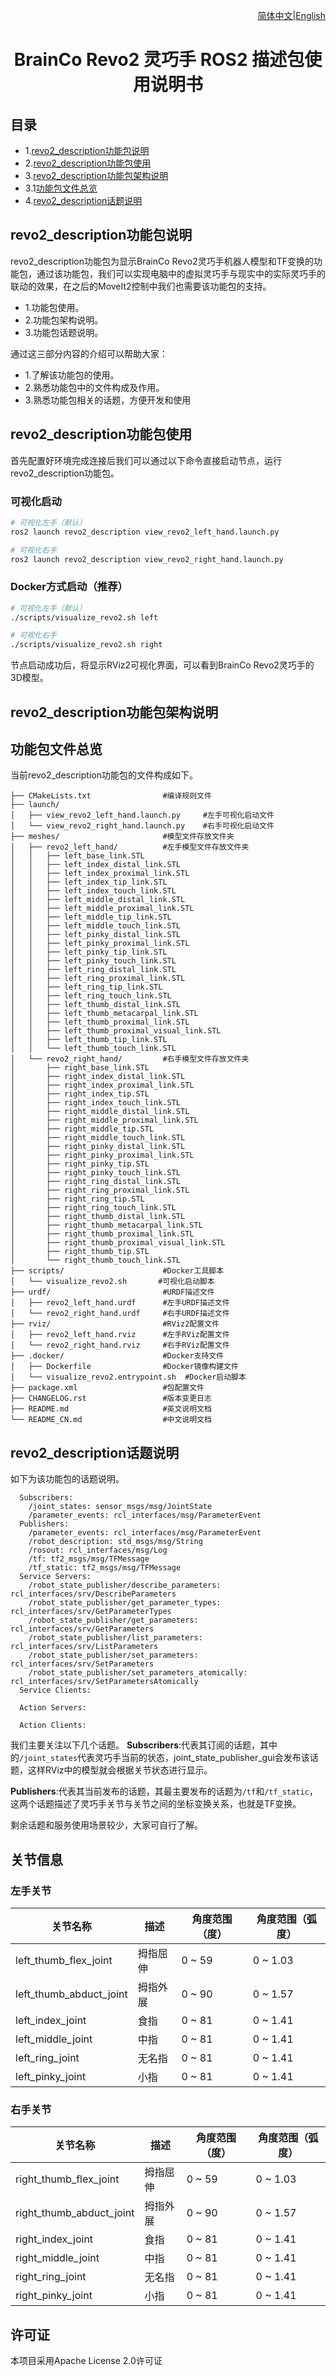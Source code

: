 <div align="right">

[简体中文](README_CN.md)|[English](README.md)

</div>

<div align="center">

# BrainCo Revo2 灵巧手 ROS2 描述包使用说明书

</div>

## 目录
* 1.[revo2_description功能包说明](#revo2_description功能包说明)
* 2.[revo2_description功能包使用](#revo2_description功能包使用)
* 3.[revo2_description功能包架构说明](#revo2_description功能包架构说明)
* 3.1[功能包文件总览](#功能包文件总览)
* 4.[revo2_description话题说明](#revo2_description话题说明)

## revo2_description功能包说明
revo2_description功能包为显示BrainCo Revo2灵巧手机器人模型和TF变换的功能包，通过该功能包，我们可以实现电脑中的虚拟灵巧手与现实中的实际灵巧手的联动的效果，在之后的MoveIt2控制中我们也需要该功能包的支持。

* 1.功能包使用。
* 2.功能包架构说明。
* 3.功能包话题说明。

通过这三部分内容的介绍可以帮助大家：
* 1.了解该功能包的使用。
* 2.熟悉功能包中的文件构成及作用。
* 3.熟悉功能包相关的话题，方便开发和使用

## revo2_description功能包使用
首先配置好环境完成连接后我们可以通过以下命令直接启动节点，运行revo2_description功能包。

### 可视化启动
```bash
# 可视化左手（默认）
ros2 launch revo2_description view_revo2_left_hand.launch.py

# 可视化右手
ros2 launch revo2_description view_revo2_right_hand.launch.py
```

### Docker方式启动（推荐）
```bash
# 可视化左手（默认）
./scripts/visualize_revo2.sh left

# 可视化右手
./scripts/visualize_revo2.sh right
```

节点启动成功后，将显示RViz2可视化界面，可以看到BrainCo Revo2灵巧手的3D模型。

## revo2_description功能包架构说明

## 功能包文件总览
当前revo2_description功能包的文件构成如下。

```
├── CMakeLists.txt                #编译规则文件
├── launch/
│   ├── view_revo2_left_hand.launch.py     #左手可视化启动文件
│   └── view_revo2_right_hand.launch.py    #右手可视化启动文件
├── meshes/                       #模型文件存放文件夹
│   ├── revo2_left_hand/          #左手模型文件存放文件夹
│   │   ├── left_base_link.STL
│   │   ├── left_index_distal_link.STL
│   │   ├── left_index_proximal_link.STL
│   │   ├── left_index_tip_link.STL
│   │   ├── left_index_touch_link.STL
│   │   ├── left_middle_distal_link.STL
│   │   ├── left_middle_proximal_link.STL
│   │   ├── left_middle_tip_link.STL
│   │   ├── left_middle_touch_link.STL
│   │   ├── left_pinky_distal_link.STL
│   │   ├── left_pinky_proximal_link.STL
│   │   ├── left_pinky_tip_link.STL
│   │   ├── left_pinky_touch_link.STL
│   │   ├── left_ring_distal_link.STL
│   │   ├── left_ring_proximal_link.STL
│   │   ├── left_ring_tip_link.STL
│   │   ├── left_ring_touch_link.STL
│   │   ├── left_thumb_distal_link.STL
│   │   ├── left_thumb_metacarpal_link.STL
│   │   ├── left_thumb_proximal_link.STL
│   │   ├── left_thumb_proximal_visual_link.STL
│   │   ├── left_thumb_tip_link.STL
│   │   └── left_thumb_touch_link.STL
│   └── revo2_right_hand/         #右手模型文件存放文件夹
│       ├── right_base_link.STL
│       ├── right_index_distal_link.STL
│       ├── right_index_proximal_link.STL
│       ├── right_index_tip.STL
│       ├── right_index_touch_link.STL
│       ├── right_middle_distal_link.STL
│       ├── right_middle_proximal_link.STL
│       ├── right_middle_tip.STL
│       ├── right_middle_touch_link.STL
│       ├── right_pinky_distal_link.STL
│       ├── right_pinky_proximal_link.STL
│       ├── right_pinky_tip.STL
│       ├── right_pinky_touch_link.STL
│       ├── right_ring_distal_link.STL
│       ├── right_ring_proximal_link.STL
│       ├── right_ring_tip.STL
│       ├── right_ring_touch_link.STL
│       ├── right_thumb_distal_link.STL
│       ├── right_thumb_metacarpal_link.STL
│       ├── right_thumb_proximal_link.STL
│       ├── right_thumb_proximal_visual_link.STL
│       ├── right_thumb_tip.STL
│       └── right_thumb_touch_link.STL
├── scripts/                      #Docker工具脚本
│   └── visualize_revo2.sh       #可视化启动脚本
├── urdf/                         #URDF描述文件
│   ├── revo2_left_hand.urdf      #左手URDF描述文件
│   └── revo2_right_hand.urdf     #右手URDF描述文件
├── rviz/                         #RViz2配置文件
│   ├── revo2_left_hand.rviz      #左手RViz配置文件
│   └── revo2_right_hand.rviz     #右手RViz配置文件
├── .docker/                      #Docker支持文件
│   ├── Dockerfile                #Docker镜像构建文件
│   └── visualize_revo2.entrypoint.sh  #Docker启动脚本
├── package.xml                   #包配置文件
├── CHANGELOG.rst                 #版本变更日志
├── README.md                     #英文说明文档
└── README_CN.md                  #中文说明文档
```

## revo2_description话题说明
如下为该功能包的话题说明。

```
  Subscribers:
    /joint_states: sensor_msgs/msg/JointState
    /parameter_events: rcl_interfaces/msg/ParameterEvent
  Publishers:
    /parameter_events: rcl_interfaces/msg/ParameterEvent
    /robot_description: std_msgs/msg/String
    /rosout: rcl_interfaces/msg/Log
    /tf: tf2_msgs/msg/TFMessage
    /tf_static: tf2_msgs/msg/TFMessage
  Service Servers:
    /robot_state_publisher/describe_parameters: rcl_interfaces/srv/DescribeParameters
    /robot_state_publisher/get_parameter_types: rcl_interfaces/srv/GetParameterTypes
    /robot_state_publisher/get_parameters: rcl_interfaces/srv/GetParameters
    /robot_state_publisher/list_parameters: rcl_interfaces/srv/ListParameters
    /robot_state_publisher/set_parameters: rcl_interfaces/srv/SetParameters
    /robot_state_publisher/set_parameters_atomically: rcl_interfaces/srv/SetParametersAtomically
  Service Clients:

  Action Servers:

  Action Clients:
```

我们主要关注以下几个话题。
**Subscribers**:代表其订阅的话题，其中的`/joint_states`代表灵巧手当前的状态，joint_state_publisher_gui会发布该话题，这样RViz中的模型就会根据关节状态进行显示。

**Publishers**:代表其当前发布的话题，其最主要发布的话题为`/tf`和`/tf_static`，这两个话题描述了灵巧手关节与关节之间的坐标变换关系，也就是TF变换。

剩余话题和服务使用场景较少，大家可自行了解。

## 关节信息

### 左手关节

| 关节名称 | 描述 | 角度范围（度） | 角度范围（弧度） |
|------------|-------------|-----------------|-----------------|
| left_thumb_flex_joint | 拇指屈伸 | 0 ~ 59 | 0 ~ 1.03 |
| left_thumb_abduct_joint | 拇指外展 | 0 ~ 90 | 0 ~ 1.57 |
| left_index_joint | 食指 | 0 ~ 81 | 0 ~ 1.41 |
| left_middle_joint | 中指 | 0 ~ 81 | 0 ~ 1.41 |
| left_ring_joint | 无名指 | 0 ~ 81 | 0 ~ 1.41 |
| left_pinky_joint | 小指 | 0 ~ 81 | 0 ~ 1.41 |

### 右手关节

| 关节名称 | 描述 | 角度范围（度） | 角度范围（弧度） |
|------------|-------------|-----------------|-----------------|
| right_thumb_flex_joint | 拇指屈伸 | 0 ~ 59 | 0 ~ 1.03 |
| right_thumb_abduct_joint | 拇指外展 | 0 ~ 90 | 0 ~ 1.57 |
| right_index_joint | 食指 | 0 ~ 81 | 0 ~ 1.41 |
| right_middle_joint | 中指 | 0 ~ 81 | 0 ~ 1.41 |
| right_ring_joint | 无名指 | 0 ~ 81 | 0 ~ 1.41 |
| right_pinky_joint | 小指 | 0 ~ 81 | 0 ~ 1.41 |

## 许可证

本项目采用Apache License 2.0许可证